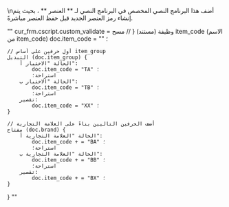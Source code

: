 \nأضف هذا البرنامج النصي المخصص في البرنامج النصي لـ ** العنصر ** ، بحيث يتم إنشاء رمز العنصر الجديد قبل حفظ العنصر مباشرةً.

""
cur_frm.cscript.custom_validate = وظيفة (مستند) {
    // مسح item_code (الاسم من item_code)
    doc.item_code = "" ؛

    // أول حرفين على أساس item_group
    التبديل (doc.item_group) {
        الحالة "الاختبار أ":
            doc.item_code = "TA" ؛
            استراحة؛
        الحالة "الاختبار ب":
            doc.item_code = "TB" ؛
            استراحة؛
        تقصير:
            doc.item_code = "XX" ؛
    }

    // أضف الحرفين التاليين بناءً على العلامة التجارية
    مفتاح (doc.brand) {
        الحالة "العلامة التجارية أ":
            doc.item_code + = "BA" ؛
            استراحة؛
        الحالة "العلامة التجارية ب":
            doc.item_code + = "BB" ؛
            استراحة؛
        تقصير:
            doc.item_code + = "BX" ؛
    }
}
""